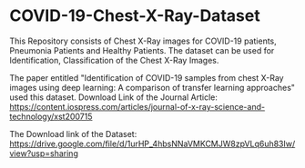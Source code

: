 # COVID-19-Chest-X-Ray-Dataset
This Repository consists of Chest X-Ray images for COVID-19 patients, Pneumonia Patients and Healthy Patients.
The dataset can be used for Identification, Classification of the Chest X-Ray Images.

The paper entitled "Identification of COVID-19 samples from chest X-Ray images using deep learning: A comparison of transfer learning approaches" used this dataset. 
Download Link of the Journal Article: https://content.iospress.com/articles/journal-of-x-ray-science-and-technology/xst200715

The Download link of the Dataset: https://drive.google.com/file/d/1urHP_4hbsNNaVMKCMJW8zpVLq6uh83Iw/view?usp=sharing
